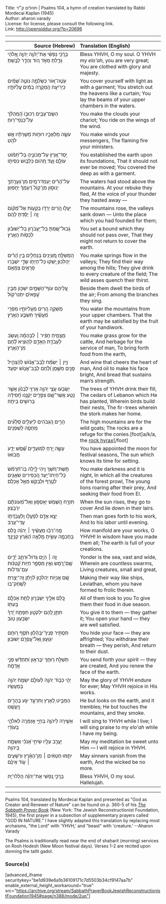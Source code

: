 <html>
<head></head>
<body>
Title: תהלים ק״ד | Psalms 104, a hymn of creation translated by Rabbi Mordecai Kaplan (1945)<br />
Author: aharon.varady<br />
License: for license, please consult the following link.<br />
Link: <a href="http://opensiddur.org/?p=20696">http://opensiddur.org/?p=20696</a>
<p />
<hr />

<table style="margin-left: auto;margin-right: auto;" class="draggable">
<thead><tr><th id="x" style="text-align: right;">Source (Hebrew)</th><th style="text-align: left;">Translation (English)</th></tr></thead>
<tbody>
<tr><td style="vertical-align:top;" width="46%">
<div class="liturgy"><span lang="he">
בָּרֲכִ֥י נַפְשִׁ֗י אֶת־יְה֫וָ֥ה 
יְהוָ֣ה אֱ֭לֹהַי גָּדַ֣לְתָּ מְּאֹ֑ד 
ה֭וֹד וְהָדָ֣ר לָבָֽשְׁתָּ׃
</span></div></td>
 
<td style="vertical-align:top;" width="53%">
<div class="english">
Bless YHVH, O my soul.
O YHVH my <em>elo'ah</em>, you are very great;
You are clothed with glory and majesty.
</div></td></tr>


<tr><td style="vertical-align:top;" width="46%">
<div class="liturgy"><span lang="he">
עֹֽטֶה־א֭וֹר כַּשַּׂלְמָ֑ה 
נוֹטֶ֥ה שָׁ֝מַ֗יִם כַּיְרִיעָֽה׃ 
הַ֥מְקָרֶֽה בַמַּ֗יִם עֲ&#x200d;ֽלִיּ֫וֹתָ֥יו
</span></div></td>
 
<td style="vertical-align:top;" width="53%">
<div class="english">
You cover yourself with light as with a garment; 
You stretch out the heavens like a curtain;
You lay the beams of your upper chambers in the waters.
</div></td></tr>


<tr><td style="vertical-align:top;" width="46%">
<div class="liturgy"><span lang="he">
הַשָּׂם־עָבִ֥ים רְכוּב֑וֹ 
הַֽ֝מְהַלֵּ֗ךְ עַל־כַּנְפֵי־רֽוּחַ׃
</span></div></td>
 
<td style="vertical-align:top;" width="53%">
<div class="english">
You make the clouds your chariot;
You ride on the wings of the wind.
</div></td></tr>


<tr><td style="vertical-align:top;" width="46%">
<div class="liturgy"><span lang="he">
עֹשֶׂ֣ה מַלְאָכָ֣יו רוּח֑וֹת 
מְ֝שָׁרְתָ֗יו אֵ֣שׁ לֹהֵֽט׃
</span></div></td>
 
<td style="vertical-align:top;" width="53%">
<div class="english">
You make winds your messengers,
The flaming fire your ministers.
</div></td></tr>


<tr><td style="vertical-align:top;" width="46%">
<div class="liturgy"><span lang="he">
יָֽסַד־אֶ֭רֶץ עַל־מְכוֹנֶ֑יהָ 
בַּל־תִּ֝מּ֗וֹט עוֹלָ֥ם וָעֶֽד׃ 
תְּ֭הוֹם כַּלְּב֣וּשׁ כִּסִּית֑וֹ
</span></div></td>
 
<td style="vertical-align:top;" width="53%">
<div class="english">
You established the earth upon its foundations, 
That it should not ever be moved;
You covered the deep as with a garment.
</div></td></tr>


<tr><td style="vertical-align:top;" width="46%">
<div class="liturgy"><span lang="he">
עַל־הָ֝רִ֗ים יַֽעַמְדוּ־מָֽיִם׃ 
מִן־גַּעֲרָ֣תְךָ֣ יְנוּס֑וּן 
מִן־ק֥וֹל רַֽ֝עַמְךָ֗ יֵחָפֵזֽוּן׃
</span></div></td>
 
<td style="vertical-align:top;" width="53%">
<div class="english">
The waters had stood above the mountains.
At your rebuke they fled,
At the voice of your thunder they hasted away —
</div></td></tr>


<tr><td style="vertical-align:top;" width="46%">
<div class="liturgy"><span lang="he">
יַעֲל֣וּ הָ֭רִים יֵרְד֣וּ בְקָע֑וֹת 
אֶל־מְ֝ק֗וֹם זֶ֤ה ׀ יָסַ֬דְתָּ לָהֶֽם׃
</span></div></td>
 
<td style="vertical-align:top;" width="53%">
<div class="english">
The mountains rose, the valleys sank down —
Unto the place which you had founded for them;
</div></td></tr>


<tr><td style="vertical-align:top;" width="46%">
<div class="liturgy"><span lang="he">
גְּֽבוּל־שַׂ֭מְתָּ בַּל־יַֽעֲבֹר֑וּן 
בַּל־יְ֝שׁוּב֗וּן לְכַסּ֥וֹת הָאָֽרֶץ׃
</span></div></td>
 
<td style="vertical-align:top;" width="53%">
<div class="english">
You set a bound which they should not pass over,
That they might not return to cover the earth.
</div></td></tr>


<tr><td style="vertical-align:top;" width="46%">
<div class="liturgy"><span lang="he">
הַֽמְשַׁלֵּ֣חַ מַ֭עְיָנִים בַּנְּחָלִ֑ים 
בֵּ֥ין הָ֝רִ֗ים יְהַלֵּכֽוּן׃ 
יַ֭שְׁקוּ כָּל־חַיְת֣וֹ שָׂדָ֑י 
יִשְׁבְּר֖וּ פְרָאִ֣ים צְמָאָֽם׃
</span></div></td>
 
<td style="vertical-align:top;" width="53%">
<div class="english">
You make springs flow in the valleys;
They find their way among the hills;
They give drink to every creature of the field;
The wild asses quench their thirst.
</div></td></tr>


<tr><td style="vertical-align:top;" width="46%">
<div class="liturgy"><span lang="he">
עֲ֭לֵיהֶם עוֹף־הַשָּׁמַ֣יִם יִשְׁכּ֑וֹן 
מִבֵּ֥ין עֳ֝פָאיִ֗ם יִתְּנוּ־קֽוֹל׃
</span></div></td>
 
<td style="vertical-align:top;" width="53%">
<div class="english">
Beside them dwell the birds of the air;
From among the branches they sing.
</div></td></tr>


<tr><td style="vertical-align:top;" width="46%">
<div class="liturgy"><span lang="he">
מַשְׁקֶ֣ה הָ֭רִים מֵעֲלִיּוֹתָ֑יו 
מִפְּרִ֥י מַ֝עֲשֶׂ֗יךָ תִּשְׂבַּ֥ע הָאָֽרֶץ׃
</span></div></td>
 
<td style="vertical-align:top;" width="53%">
<div class="english">
You water the mountains from your upper chambers. 
That the earth may be satisfied by the fruit of your handiwork.
</div></td></tr>


<tr><td style="vertical-align:top;" width="46%">
<div class="liturgy"><span lang="he">
מַצְמִ֤יחַ חָצִ֨יר ׀ לַבְּהֵמָ֗ה 
וְ֭עֵשֶׂב לַעֲבֹדַ֣ת הָאָדָ֑ם 
לְה֥וֹצִיא לֶ֝֗חֶם מִן־הָאָֽרֶץ׃
</span></div></td>
 
<td style="vertical-align:top;" width="53%">
<div class="english">
You make grass grow for the cattle,
And herbage for the service of man,
To bring forth food from the earth,
</div></td></tr>


<tr><td style="vertical-align:top;" width="46%">
<div class="liturgy"><span lang="he">
וְיַ֤יִן ׀ יְשַׂמַּ֬ח לְֽבַב־אֱנ֗וֹשׁ 
לְהַצְהִ֣יל פָּנִ֣ים מִשָּׁ֑מֶן 
וְ֝לֶ֗חֶם לְֽבַב־אֱנ֥וֹשׁ יִסְעָֽד׃
</span></div></td>
 
<td style="vertical-align:top;" width="53%">
<div class="english">
And wine that cheers the heart of man,
And oil to make his face bright,
And bread that sustains man’s strength.
</div></td></tr>


<tr><td style="vertical-align:top;" width="46%">
<div class="liturgy"><span lang="he">
יִ֭שְׂבְּעוּ עֲצֵ֣י יְהוָ֑ה 
אַֽרְזֵ֥י לְ֝בָנ֗וֹן אֲשֶׁ֣ר נָטָֽע׃ 
אֲשֶׁר־שָׁ֭ם צִפֳּרִ֣ים יְקַנֵּ֑נוּ 
חֲ֝סִידָ֗ה בְּרוֹשִׁ֥ים בֵּיתָֽהּ׃
</span></div></td>
 
<td style="vertical-align:top;" width="53%">
<div class="english">
The trees of YHVH drink their fill,
The cedars of Lebanon which He has planted, 
Wherein birds build their nests,
The fir-trees wherein the stork makes her home.
</div></td></tr>


<tr><td style="vertical-align:top;" width="46%">
<div class="liturgy"><span lang="he">
הָרִ֣ים הַ֭גְּבֹהִים לַיְּעֵלִ֑ים 
סְ֝לָעִ֗ים מַחְסֶ֥ה לַֽשְׁפַנִּֽים׃ 
</span></div></td>
 
<td style="vertical-align:top;" width="53%">
<div class="english">
The high mountains are for the wild goats;
The rocks are a refuge for the conies.[foot]a/k/a, the <a href="https://en.wikipedia.org/wiki/Rock_hyrax">rock hyrax</a>[/foot]
</div></td></tr>


<tr><td style="vertical-align:top;" width="46%">
<div class="liturgy"><span lang="he">
עָשָׂ֣ה יָ֭רֵחַ לְמוֹעֲדִ֑ים 
שֶׁ֝֗מֶשׁ יָדַ֥ע מְבוֹאֽוֹ׃
</span></div></td>
 
<td style="vertical-align:top;" width="53%">
<div class="english">
You have appointed the moon for festival seasons, 
The sun which knows its time for setting.
</div></td></tr>


<tr><td style="vertical-align:top;" width="46%">
<div class="liturgy"><span lang="he">
תָּֽשֶׁת־חֹ֭שֶׁךְ וִ֣יהִי לָ֑יְלָה 
בּֽוֹ־תִ֝רְמֹ֗שׂ כָּל־חַיְתוֹ־יָֽעַר׃ 
הַ֭כְּפִירִים שֹׁאֲגִ֣ים לַטָּ֑רֶף 
וּלְבַקֵּ֖שׁ מֵאֵ֣ל אָכְלָֽם׃
</span></div></td>
 
<td style="vertical-align:top;" width="53%">
<div class="english">
You make darkness and it is night,
In which all the creatures of the forest prowl,
The young lions roaring after their prey,
And seeking their food from El.
</div></td></tr>


<tr><td style="vertical-align:top;" width="46%">
<div class="liturgy"><span lang="he">
תִּזְרַ֣ח הַ֭שֶּׁמֶשׁ יֵאָסֵפ֑וּן 
וְאֶל־מְ֝עוֹנֹתָ֗ם יִרְבָּצֽוּן׃
</span></div></td>
 
<td style="vertical-align:top;" width="53%">
<div class="english">
When the sun rises, they go to cover 
And lie down in their lairs.
</div></td></tr>


<tr><td style="vertical-align:top;" width="46%">
<div class="liturgy"><span lang="he">
יֵצֵ֣א אָדָ֣ם לְפָעֳל֑וֹ 
וְֽלַעֲבֹ֖דָת֣וֹ עֲדֵי־עָֽרֶב׃
</span></div></td>
 
<td style="vertical-align:top;" width="53%">
<div class="english">
Then man goes forth to his work,
And to his labor until evening.
</div></td></tr>


<tr><td style="vertical-align:top;" width="46%">
<div class="liturgy"><span lang="he">
מָֽה־רַבּ֬וּ מַעֲשֶׂ֨יךָ ׀ יְֽהוָ֗ה 
כֻּ֭לָּם בְּחָכְמָ֣ה עָשִׂ֑יתָ 
מָלְאָ֥ה הָ֝אָ֗רֶץ קִנְיָנֶֽךָ׃
</span></div></td>
 
<td style="vertical-align:top;" width="53%">
<div class="english">
How manifold are your works, O YHVH!
In wisdom have you made them all;
The earth is full of your creations.
</div></td></tr>


<tr><td style="vertical-align:top;" width="46%">
<div class="liturgy"><span lang="he">
זֶ֤ה ׀ הַיָּ֥ם גָּדוֹל֮ וּרְחַ֪ב 
יָ֫דָ֥יִם שָֽׁם־רֶ֭מֶשׂ וְאֵ֣ין מִסְפָּ֑ר 
חַיּ֥וֹת קְ֝טַנּ֗וֹת עִם־גְּדֹלֽוֹת׃
</span></div></td>
 
<td style="vertical-align:top;" width="53%">
<div class="english">
Yonder is the sea, vast and wide,
Wherein are countless swarms,
Living creatures, small and great,
</div></td></tr>


<tr><td style="vertical-align:top;" width="46%">
<div class="liturgy"><span lang="he">
שָׁ֭ם אֳנִיּ֣וֹת יְהַלֵּכ֑וּן 
לִ֝וְיָתָ֗ן זֶֽה־יָצַ֥רְתָּ לְשַֽׂחֶק־בּֽוֹ׃
</span></div></td>
 
<td style="vertical-align:top;" width="53%">
<div class="english">
Making their way like ships,
Leviathan, whom you have formed to frolic therein. 
</div></td></tr>


<tr><td style="vertical-align:top;" width="46%">
<div class="liturgy"><span lang="he">
כֻּ֭לָּם אֵלֶ֣יךָ יְשַׂבֵּר֑וּן 
לָתֵ֖ת אָכְלָ֣ם בְּעִתּֽוֹ׃ 
</span></div></td>
 
<td style="vertical-align:top;" width="53%">
<div class="english">
All of them look to you 
To give them their food in due season.
</div></td></tr>


<tr><td style="vertical-align:top;" width="46%">
<div class="liturgy"><span lang="he">
תִּתֵּ֣ן לָ֭הֶם יִלְקֹט֑וּן 
תִּפְתַּ֥ח יָֽ֝דְךָ֗ יִשְׂבְּע֥וּן טֽוֹב׃
</span></div></td>
 
<td style="vertical-align:top;" width="53%">
<div class="english">
You give it to them — they gather it;
You open your hand — they are well satisfied. 
</div></td></tr>


<tr><td style="vertical-align:top;" width="46%">
<div class="liturgy"><span lang="he">
תַּסְתִּ֥יר פָּנֶיךָ֮ יִֽבָּהֵ֫ל֥וּן 
תֹּסֵ֣ף ר֭וּחָם יִגְוָע֑וּן 
וְֽאֶל־עֲפָרָ֥ם יְשׁוּבֽוּן׃
</span></div></td>
 
<td style="vertical-align:top;" width="53%">
<div class="english">
You hide your face — they are affrighted;
You withdraw their breath — they perish,
And return to their dust.
</div></td></tr>


<tr><td style="vertical-align:top;" width="46%">
<div class="liturgy"><span lang="he">
תְּשַׁלַּ֣ח ר֭וּחֲךָ יִבָּרֵא֑וּן 
וּ֝תְחַדֵּ֗שׁ פְּנֵ֣י אֲדָמָֽה׃
</span></div></td>
 
<td style="vertical-align:top;" width="53%">
<div class="english">
You send forth your spirit — they are created, 
And you renew the face of the earth.
</div></td></tr>


<tr><td style="vertical-align:top;" width="46%">
<div class="liturgy"><span lang="he">
יְהִ֤י כְב֣וֹד יְהוָ֣ה לְעוֹלָ֑ם 
יִשְׂמַ֖ח יְהוָ֣ה בְּמַעֲשָֽׂיו׃
</span></div></td>
 
<td style="vertical-align:top;" width="53%">
<div class="english">
May the glory of YHVH endure for ever;
May YHVH rejoice in His works.
</div></td></tr>


<tr><td style="vertical-align:top;" width="46%">
<div class="liturgy"><span lang="he">
הַמַּבִּ֣יט לָ֭אָרֶץ וַתִּרְעָ֑ד 
יִגַּ֖ע בֶּהָרִ֣ים וְֽיֶעֱשָֽׁנוּ׃
</span></div></td>
 
<td style="vertical-align:top;" width="53%">
<div class="english">
He but looks on the earth, and it trembles;
He but touches the mountains, and they smoke.
</div></td></tr>


<tr><td style="vertical-align:top;" width="46%">
<div class="liturgy"><span lang="he">
אָשִׁ֣ירָה לַיהוָ֣ה בְּחַיָּ֑י 
אֲזַמְּרָ֖ה לֵאלֹהַ֣י בְּעוֹדִֽי׃
</span></div></td>
 
<td style="vertical-align:top;" width="53%">
<div class="english">
I will sing to YHVH while I live;
I will sing praise to my <em>elo'ah</em> while I have my being.
</div></td></tr>


<tr><td style="vertical-align:top;" width="46%">
<div class="liturgy"><span lang="he">
יֶעֱרַ֣ב עָלָ֣יו שִׂיחִ֑י 
אָ֝נֹכִ֗י אֶשְׂמַ֥ח בַּיהוָֽה׃
</span></div></td>
 
<td style="vertical-align:top;" width="53%">
<div class="english">
May my meditation be sweet unto Him —
I will rejoice in YHVH.
</div></td></tr>


<tr><td style="vertical-align:top;" width="46%">
<div class="liturgy"><span lang="he">
יִתַּ֤מּוּ חַטָּאִ֨ים ׀ מִן־הָאָ֡רֶץ 
וּרְשָׁעִ֤ים ׀ ע֤וֹד אֵינָ֗ם
</span></div></td>
 
<td style="vertical-align:top;" width="53%">
<div class="english">
May sinners vanish from the earth,
And the wicked be no more.
</div></td></tr>


<tr><td style="vertical-align:top;" width="46%">
<div class="liturgy"><span lang="he">
בָּרֲכִ֣י נַ֭פְשִׁי אֶת־יְהוָ֗ה 
הַֽלְלוּ־יָֽהּ׃
</span></div></td>
 
<td style="vertical-align:top;" width="53%">
<div class="english">
Bless YHVH, O my soul.
Hallelujah.
</div></td></tr>
</tbody></table>

<hr />

Psalms 104, translated by Mordecai Kaplan and presented as "God as Creator and Renewer of Nature" can be found on p. 360-5 of his <em><a href="https://opensiddur.org/compilations/siddurim/sabbath-prayer-book-by-mordecai-kaplan-1945/">The Sabbath Prayer Book</a></em> (New York: The Jewish Reconstructionist Foundation, 1945), the first prayer in a subsection of supplementary prayers called "GOD IN NATURE." I have slightly adapted this translation by replacing most archaisms, "the Lord" with 'YHVH,' and "beast" with 'creature.' --Aharon Varady

The Psalms is traditionally read near the end of shaḥarit (morning) services on Rosh Ḥodesh (New Moon festival days). Verses 1-2 are recited upon donning the tallit gadol. 

<h3>Source(s)</h3>

[advanced_iframe securitykey="be1d939e6a1b36109171c7d5503b34cf9147aa7b" enable_external_height_workaround="true" src="https://archive.org/stream/SabbathPrayerBookJewishReconstructionistFoundation1945#page/n388/mode/2up"]


</body>
</html>